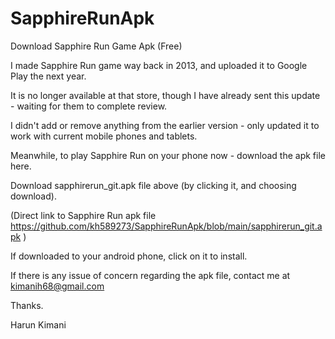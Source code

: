 # SapphireRunApk
Download Sapphire Run Game Apk (Free)

I made Sapphire Run game way back in 2013, and uploaded it to Google Play the next year.

It is no longer available at that store, though I have already sent this update - waiting for them to complete review.

I didn't add or remove anything from the earlier version - only updated it to work with current mobile phones and tablets.

Meanwhile, to play Sapphire Run on your phone now - download the apk file here.

Download sapphirerun_git.apk file above (by clicking it, and choosing download).

(Direct link to Sapphire Run apk file https://github.com/kh589273/SapphireRunApk/blob/main/sapphirerun_git.apk )

If downloaded to your android phone, click on it to install.

If there is any issue of concern regarding the apk file, contact me at kimanih68@gmail.com

Thanks.

Harun Kimani
